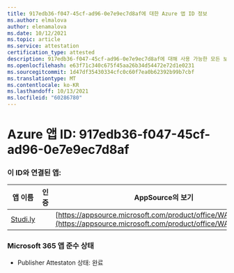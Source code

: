 ```yaml
---
title: 917edb36-f047-45cf-ad96-0e7e9ec7d8af에 대한 Azure 앱 ID 정보
ms.author: elmalova
author: elenamalova
ms.date: 10/12/2021
ms.topic: article
ms.service: attestation
certification_type: attested
description: 917edb36-f047-45cf-ad96-0e7e9ec7d8af에 대해 사용 가능한 모든 보안 및 규정 준수 정보입니다.
ms.openlocfilehash: e63f71c340c675f45aa26b34d54472e72d1e0231
ms.sourcegitcommit: 1d47df35430334cfc0c60f7ea0b62392b99b7cbf
ms.translationtype: MT
ms.contentlocale: ko-KR
ms.lasthandoff: 10/13/2021
ms.locfileid: "60286780"
---
```

# <a name="azure-app-id-917edb36-f047-45cf-ad96-0e7e9ec7d8af"></a>Azure 앱 ID: 917edb36-f047-45cf-ad96-0e7e9ec7d8af


### <a name="apps-associated-with-this-id"></a>이 ID와 연결된 앱:
| **앱 이름** | **인증** | **AppSource의 보기** |
|--------------|---------------|-----------------------|
| [Studi.ly](https://docs.microsoft.com/microsoft-365-app-certification/forward/WA200001668) |  | [https://appsource.microsoft.com/product/office/WA200001668](https://appsource.microsoft.com/product/office/WA200001668) |

### <a name="microsoft-365-app-compliance-status"></a>Microsoft 365 앱 준수 상태
- Publisher Attestaton 상태: 완료
